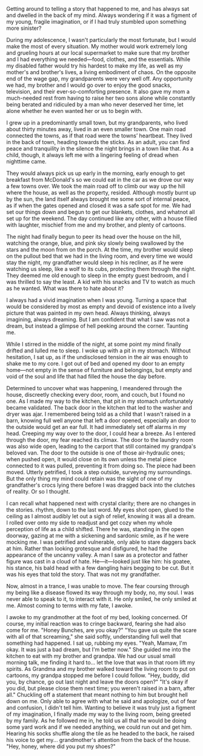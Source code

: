 Getting around to telling a story that happened to me, and has always sat and dwelled in the back of my mind. Always wondering if it was a figment of my young, fragile imagination, or if I had truly stumbled upon something more sinister?

During my adolescence, I wasn't particularly the most fortunate, but I would make the most of every situation. My mother would work extremely long and grueling hours at our local supermarket to make sure that my brother and I had everything we needed—food, clothes, and the essentials. While my disabled father would try his hardest to make my life, as well as my mother's and brother's lives, a living embodiment of chaos. On the opposite end of the wage gap, my grandparents were very well off. Any opportunity we had, my brother and I would go over to enjoy the good snacks, television, and their ever-so-comforting presence. It also gave my mom a much-needed rest from having to raise her two sons alone while constantly being berated and ridiculed by a man who never deserved her time, let alone whether he even wanted her or us to begin with. 

I grew up in a predominantly small town, but my grandparents, who lived about thirty minutes away, lived in an even smaller town. One main road connected the towns, as if that road were the towns’ heartbeat. They lived in the back of town, heading towards the sticks. As an adult, you can find peace and tranquility in the silence the night brings in a town like that. As a child, though, it always left me with a lingering feeling of dread when nighttime came. 

They would always pick us up early in the morning, early enough to get breakfast from McDonald's so we could eat in the car as we drove our way a few towns over. We took the main road off to climb our way up the hill where the house, as well as the property, resided. Although mostly burnt up by the sun, the land itself always brought me some sort of internal peace, as if when the gates opened and closed it was a safe spot for me. We had set our things down and begun to get our blankets, clothes, and whatnot all set up for the weekend. The day continued like any other, with a house filled with laughter, mischief from me and my brother, and plenty of cartoons. 

The night had finally begun to peer its head over the house on the hill, watching the orange, blue, and pink sky slowly being swallowed by the stars and the moon from on the porch. At the time, my brother would sleep on the pullout bed that we had in the living room, and every time we would stay the night, my grandfather would sleep in his recliner, as if he were watching us sleep, like a wolf to its cubs, protecting them through the night. They deemed me old enough to sleep in the empty guest bedroom, and I was thrilled to say the least. A kid with his snacks and TV to watch as much as he wanted. What was there to hate about it? 

I always had a vivid imagination when I was young. Turning a space that would be considered by most as empty and devoid of existence into a lively picture that was painted in my own head. Always thinking, always imagining, always dreaming. But I am confident that what I saw was not a dream, but instead a glimpse of hell peeking around the corner. Taunting me.

While I stirred in the middle of the night, at some point my mind finally drifted and lulled me to sleep. I woke up with a pit in my stomach. Without hesitation, I sat up, as if the undisclosed tension in the air was enough to shake me to my core. I got out of bed and opened my door to an empty home—not empty in the sense of furniture and belongings, but empty and void of the soul and life that had filled the house the day before.

Determined to uncover what was happening, I meandered through the house, discreetly checking every door, room, and couch, but I found no one. As I made my way to the kitchen, that pit in my stomach unfortunately became validated. The back door in the kitchen that led to the washer and dryer was ajar. I remembered being told as a child that I wasn't raised in a barn, knowing full well anyone that left a door opened, especially an door to the outside would get an ear full. It had immediately set off alarms in my head. Creeping my way over to the door, I could hear a breeze. As I entered through the door, my fear reached its climax. The door to the laundry room was also wide open, leading to the carport that still contained my grandpa's beloved van. The door to the outside is one of those air-hydraulic ones; when pushed open, it would close on its own unless the metal piece connected to it was pulled, preventing it from doing so. The piece had been moved. Utterly petrified, I took a step outside, surveying my surroundings. But the only thing my mind could retain was the sight of one of my grandfather's crocs lying there before I was dragged back into the clutches of reality. Or so I thought.

I can recall what happened next with crystal clarity; there are no changes in the stories. rhythm, down to the last word. My eyes shot open, glued to the ceiling as I almost audibly let out a sigh of relief, knowing it was all a dream. I rolled over onto my side to readjust and get cozy when my whole perception of life as a child shifted. There he was, standing in the open doorway, gazing at me with a sickening and sardonic smile, as if he were mocking me. I was petrified and vulnerable, only able to stare daggers back at him. Rather than looking grotesque and disfigured, he had the appearance of the uncanny valley. A man I saw as a protector and father figure was cast in a cloud of hate. He—it—looked just like him: his goatee, his stance, his bald head with a few dangling hairs begging to be cut. But it was his eyes that told the story. That was not my grandfather.

Now, almost in a trance, I was unable to move. The fear coursing through my being like a disease flowed its way through my body, no, my soul. I was never able to speak to it, to interact with it. He only smiled, he only smiled at me. Almost coming to terms with my fate, I awoke.

I awoke to my grandmother at the foot of my bed, looking concerned. Of course, my initial reaction was to cringe backward, fearing she had also come for me. "Honey Bunches, are you okay?" "You gave us quite the scare with all of that screaming," she said softly, understanding full well that something had happened. I sat up, rubbing my eyes. "Yeah, Mamaw, I'm okay. It was just a bad dream, but I'm better now." She guided me into the kitchen to eat with my brother and grandpa. We had our usual small morning talk, me finding it hard to... let the love that was in that room lift my spirits. As Grandma and my brother walked toward the living room to put on cartoons, my grandpa stopped me before I could follow. "Hey, buddy, did you, by chance, go out last night and leave the doors open?" "It's okay if you did, but please close them next time; you weren't raised in a barn, after all." Chuckling off a statement that meant nothing to him but brought hell down on me. Only able to agree with what he said and apologize, out of fear and confusion, I didn't tell him. Wanting to believe it was truly just a figment of my imagination, I finally made my way to the living room, being greeted by my family. As he followed me in, he told us all that he would be doing some yard work and if we needed anything, we could run out and get him. Hearing his socks shuffle along the tile as he headed  to the back, he raised his voice to get my... grandmother's attention from the back of the house. "Hey, honey, where did you put my shoes?"